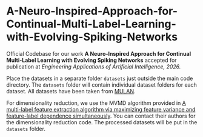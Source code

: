 # A-Neuro-Inspired-Approach-for-Continual-Multi-Label-Learning-with-Evolving-Spiking-Networks
Official Codebase for our work **A Neuro-Inspired Approach for Continual Multi-Label Learning with Evolving Spiking Networks** accepted for publication at *Engineering Applications of Artificial Intelligence, 2026.*

Place the datasets in a separate folder `datasets` just outside the main code directory. The `datasets` folder will contain individual dataset folders for each dataset. All datasets have been taken from [MULAN](https://mulan.sourceforge.net/datasets-mlc.html).

For dimensionality reduction, we use the MVMD algorithm provided in [A multi-label feature extraction algorithm via maximizing feature variance and feature-label dependence simultaneously](https://www.sciencedirect.com/science/article/pii/S0950705116000526#!). You can contact their authors for the dimensionality reduction code. The processed datasets will be put in the `datasets` folder.
